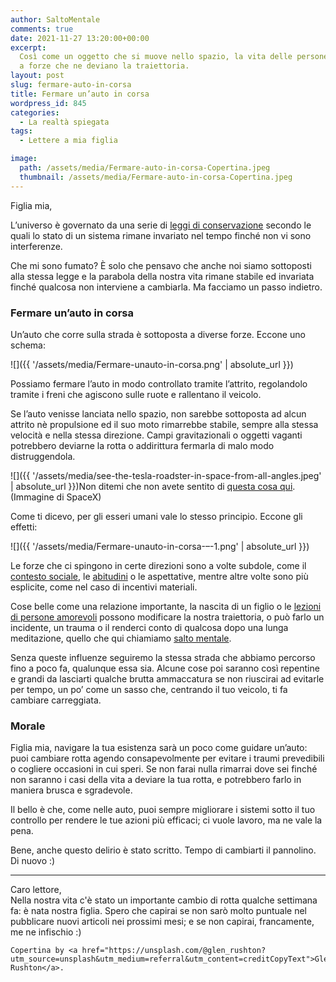 ```yaml
---
author: SaltoMentale
comments: true
date: 2021-11-27 13:20:00+00:00
excerpt:
  Così come un oggetto che si muove nello spazio, la vita delle persone è soggetta
  a forze che ne deviano la traiettoria.
layout: post
slug: fermare-auto-in-corsa
title: Fermare un’auto in corsa
wordpress_id: 845
categories:
  - La realtà spiegata
tags:
  - Lettere a mia figlia

image:
  path: /assets/media/Fermare-auto-in-corsa-Copertina.jpeg
  thumbnail: /assets/media/Fermare-auto-in-corsa-Copertina.jpeg
---
```


Figlia mia,

L’universo è governato da una serie di [leggi di conservazione](https://it.wikipedia.org/wiki/Legge_di_conservazione) secondo le quali lo stato di un sistema rimane invariato nel tempo finché non vi sono interferenze.

Che mi sono fumato? È solo che pensavo che anche noi siamo sottoposti alla stessa legge e la parabola della nostra vita rimane stabile ed invariata finché qualcosa non interviene a cambiarla. Ma facciamo un passo indietro.

### Fermare un’auto in corsa

Un’auto che corre sulla strada è sottoposta a diverse forze. Eccone uno schema:

![]({{ '/assets/media/Fermare-unauto-in-corsa.png' | absolute_url }})

Possiamo fermare l’auto in modo controllato tramite l’attrito, regolandolo tramite i freni che agiscono sulle ruote e rallentano il veicolo.

Se l’auto venisse lanciata nello spazio, non sarebbe sottoposta ad alcun attrito nè propulsione ed il suo moto rimarrebbe stabile, sempre alla stessa velocità e nella stessa direzione. Campi gravitazionali o oggetti vaganti potrebbero deviarne la rotta o addirittura fermarla di malo modo distruggendola.

![]({{ '/assets/media/see-the-tesla-roadster-in-space-from-all-angles.jpeg' | absolute_url }})Non ditemi che non avete sentito di [questa cosa qui](https://www.ilpost.it/2018/02/08/orbita-tesla-roadster-spazio/). (Immagine di SpaceX)

Come ti dicevo, per gli esseri umani vale lo stesso principio. Eccone gli effetti:

![]({{ '/assets/media/Fermare-unauto-in-corsa-–-1.png' | absolute_url }})

Le forze che ci spingono in certe direzioni sono a volte subdole, come il [contesto sociale](/il-giusto-lo-sbagliato-ed-il-contesto-sociale/), le [abitudini](/decisioni-e-abitudini/) o le aspettative, mentre altre volte sono più esplicite, come nel caso di incentivi materiali.

Cose belle come una relazione importante, la nascita di un figlio o le [lezioni di persone amorevoli](/lezioni-nonni/) possono modificare la nostra traiettoria, o può farlo un incidente, un trauma o il renderci conto di qualcosa dopo una lunga meditazione, quello che qui chiamiamo [salto mentale](/cose-un-salto-mentale/).

Senza queste influenze seguiremo la stessa strada che abbiamo percorso fino a poco fa, qualunque essa sia. Alcune cose poi saranno così repentine e grandi da lasciarti qualche brutta ammaccatura se non riuscirai ad evitarle per tempo, un po’ come un sasso che, centrando il tuo veicolo, ti fa cambiare carreggiata.

### Morale

Figlia mia, navigare la tua esistenza sarà un poco come guidare un’auto: puoi cambiare rotta agendo consapevolmente per evitare i traumi prevedibili o cogliere occasioni in cui speri. Se non farai nulla rimarrai dove sei finché non saranno i casi della vita a deviare la tua rotta, e potrebbero farlo in maniera brusca e sgradevole.

Il bello è che, come nelle auto, puoi sempre migliorare i sistemi sotto il tuo controllo per rendere le tue azioni più efficaci; ci vuole lavoro, ma ne vale la pena.

Bene, anche questo delirio è stato scritto. Tempo di cambiarti il pannolino. Di nuovo :)

---

Caro lettore,  
Nella nostra vita c'è stato un importante cambio di rotta qualche settimana fa: è nata nostra figlia. Spero che capirai se non sarò molto puntuale nel pubblicare nuovi articoli nei prossimi mesi; e se non capirai, francamente, me ne infischio :)

    Copertina by <a href="https://unsplash.com/@glen_rushton?utm_source=unsplash&utm_medium=referral&utm_content=creditCopyText">Glen Rushton</a>.
